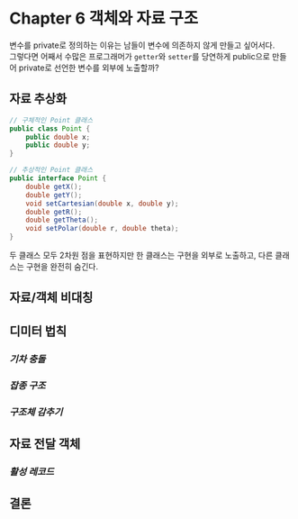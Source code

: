 # Chapter 6 객체와 자료 구조

변수를 private로 정의하는 이유는 남들이 변수에 의존하지 않게 만들고 싶어서다. <br>
그렇다면 어째서 수많은 프로그래머가 `getter`와 `setter`를 당연하게 public으로 만들어 private로 선언한 변수를 외부에 노출할까?

## 자료 추상화
```java
// 구체적인 Point 클래스
public class Point {
	public double x;
	public double y;
} 
```
```java
// 추상적인 Point 클래스
public interface Point {
	double getX();
	double getY();
	void setCartesian(double x, double y);
	double getR();
	double getTheta();
	void setPolar(double r, double theta);
}
```
두 클래스 모두 2차원 점을 표현하지만 한 클래스는 구현을 외부로 노출하고, 다른 클래스는 구현을 완전히 숨긴다. <br>


## 자료/객체 비대칭

## 디미터 법칙

### **_기차 충돌_**

### **_잡종 구조_**

### **_구조체 감추기_**

## 자료 전달 객체

### **_활성 레코드_**

## 결론
